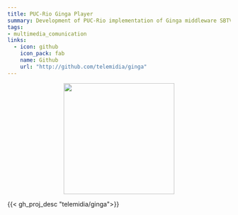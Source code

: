 ```yaml
---
title: PUC-Rio Ginga Player
summary: Development of PUC-Rio implementation of Ginga middleware SBTVD/ITU-T standard.
tags:
- multimedia_comunication
links:
  - icon: github
    icon_pack: fab
    name: Github
    url: "http://github.com/telemidia/ginga"
---
```


<p align="center">
  <img src="https://upload.wikimedia.org/wikipedia/commons/c/ce/Ginga_Middleware_Logo.png" width="250"/>
</p>

{{< gh_proj_desc "telemidia/ginga">}}